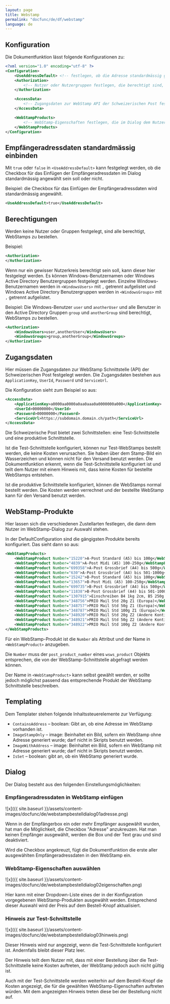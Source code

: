 ```yaml
---
layout: page
title: Webstamp
permalink: "docfunc/de/df/webstamp"
language: de
---
```


## Konfiguration

Die Dokumentfunktion lässt folgende Konfigurationen zu:

```xml
<?xml version="1.0" encoding="utf-8" ?>
<Configuration>	
	<UseAddressDefault> <!-- festlegen, ob die Adresse standardmässig genutzt werden soll --> </UseAddressDefault>
	<Authorization>
		<!-- Nutzer oder Nutzergruppen festlegen, die berechtigt sind, WebStamps zu bestellen -->
	</Authorization>

	<AccessData>
		<!-- Zugangsdaten zur WebStamp API der Schweizerischen Post festlegen -->
	</AccessData>

	<WebStampProducts>
		<!-- WebStamp-Eigenschaften festlegen, die im Dialog dem Nutzer zur Auswahl stehen sollen -->
	</WebStampProducts>
</Configuration>
```

## Empfängeradressdaten standardmässig einbinden

Mit `true` oder `false` in `<UseAddressDefault>` kann festgelegt werden, ob die Checkbox für das Einfügen der Empfängeradressdaten im Dialog standardmässig angewählt sein soll oder nicht. 

Beispiel: die Checkbox für das Einfügen der Empfängeradressdaten wird standardmässig angewählt.

```xml
<UseAddressDefault>true</UseAddressDefault>
```

## Berechtigungen

Werden keine Nutzer oder Gruppen festgelegt, sind alle berechtigt, WebStamps zu bestellen.

Beispiel:

```xml
<Authorization>
</Authorization>
```

Wenn nur ein gewisser Nutzerkreis berechtigt sein soll, kann dieser hier festgelegt werden. Es können Windows-Benutzernamen oder Windows Active Directory Benutzergruppen festgelegt werden. 
Einzelne Windows-Benutzernamen werden in `<WindowsUsers>` mit `,` getrennt aufgelistet und Windows Active Directory Benutzergruppen werden in `<WindowsGroups>` mit `,` getrennt aufgelistet.

Beispiel: Die Windows-Benutzer `user` und `anotherUser` und alle Benutzer in den Active Directory Gruppen `group` und `anotherGroup` sind berechtigt, WebStamps zu bestellen.

```xml
<Authorization>
	<WindowsUsers>user,anotherUser</WindowsUsers>
	<WindowsGroups>group,anotherGroup</WindowsGroups>
</Authorization>
```

## Zugangsdaten

Hier müssen die Zugangsdaten zur WebStamp Schnittstelle (API) der Schweizerischen Post festgelegt werden. Die Zugangsdaten bestehen aus `ApplicationKey`, `UserId`, `Password` und `ServiceUrl`.

Die Konfiguration sieht zum Beispiel so aus:

```xml
<AccessData>
	<ApplicationKey>a0000aa0000a0aa0aaa0a0000000a000</ApplicationKey>
	<UserId>00000000</UserId>
	<Password>00000000</Password>
	<ServiceUrl>https://subdomain.domain.ch/path</ServiceUrl>
</AccessData>
```

Die Schweizerische Post bietet zwei Schnittstellen: eine Test-Schnittstelle und eine produktive Schnittstelle.

Ist die Test-Schnittstelle konfiguriert, können nur Test-WebStamps bestellt werden, die keine Kosten verursachen. Sie haben über dem Stamp-Bild ein Wasserzeichen und können nicht für den Versand benutzt werden. Die Dokumentfunktion erkennt, wenn die Test-Schnittstelle konfiguriert ist und teilt dem Nutzer mit einem Hinweis mit, dass keine Kosten für bestellte WebStamps entstehen.

Ist die produktive Schnittstelle konfiguriert, können die WebStamps normal bestellt werden. Die Kosten werden verrechnet und der bestellte WebStamp kann für den Versand benutzt werden.

## WebStamp-Produkte

Hier lassen sich die verschiedenen Zustellarten festlegen, die dann dem Nutzer im WebStamp-Dialog zur Auswahl stehen.

In der DefaultConfiguration sind die gängigsten Produkte bereits konfiguriert. Das sieht dann so aus:

```xml
<WebStampProducts>
	<WebStampProduct Number="15220">A-Post Standard (A5) bis 100g</WebStampProduct>
	<WebStampProduct Number="4839">A-Post Midi (A5) 100-250g</WebStampProduct>
	<WebStampProduct Number="699358">A-Post Grossbrief (A4) bis 500g</WebStampProduct>
	<WebStampProduct Number="630">A-Post Grossbrief (A4) bis 501-1000g</WebStampProduct>
	<WebStampProduct Number="15242">B-Post Standard (A5) bis 100g</WebStampProduct>
	<WebStampProduct Number="13657">B-Post Midi (A5) 100-250g</WebStampProduct>
	<WebStampProduct Number="699735">B-Post Grossbrief (A4) bis 500g</WebStampProduct>
	<WebStampProduct Number="11838">B-Post Grossbrief (A4) bis 501-1000g</WebStampProduct>
	<WebStampProduct Number="1307915">Einschreiben B4 1kg 2cm, B5 250g 5cm</WebStampProduct>
	<WebStampProduct Number="348756">PRIO Mail Std 20g Z1 (Europa)</WebStampProduct>
	<WebStampProduct Number="348757">PRIO Mail Std 50g Z1 (Europa)</WebStampProduct>
	<WebStampProduct Number="348787">PRIO Mail Std 100g Z1 (Europa)</WebStampProduct>
	<WebStampProduct Number="348920">PRIO Mail Std 20g Z2 (Andere Kontinente)</WebStampProduct>
	<WebStampProduct Number="348921">PRIO Mail Std 50g Z2 (Andere Kontinente)</WebStampProduct>
	<WebStampProduct Number="348922">PRIO Mail Std 100g Z2 (Andere Kontinente)</WebStampProduct>
</WebStampProducts>
```

Für ein WebStamp-Produkt ist die `Number` als Attribut und der Name in `<WebStampProduct>` anzugeben. 

Die `Number` muss der `post_product_number` eines `wsws_product` Objekts entsprechen, die von der WebStamp-Schnittstelle abgefragt werden können.

Der Name in `<WebStampProduct>` kann selbst gewählt werden, er sollte jedoch möglichst passend das entsprechende Produkt der WebStamp Schnittstelle beschreiben.

## Templating

Dem Templater stehen folgende Inhaltssteuerelemente zur Verfügung:

* `ContainsAddress` – boolean: Gibt an, ob eine Adresse im WebStamp vorhanden ist.
* `ImageStampOnly` – image: Beinhaltet ein Bild, sofern ein WebStamp ohne Adresse generiert wurde; darf nicht in Skripts benutzt werden.
* `ImageWithAddress` – image: Beinhaltet ein Bild, sofern ein WebStamp mit Adresse generiert wurde; darf nicht in Skripts benutzt werden.
* `IsSet` – boolean: gibt an, ob ein WebStamp generiert wurde.

## Dialog

Der Dialog besteht aus den folgenden Einstellungsmöglichkeiten:

### Empfängeradressdaten in WebStamp einfügen

![x]({{ site.baseurl }}/assets/content-images/docfunc/de/webstampbestelldialog01adresse.png) 

Wenn in der Empfängerbox ein oder mehr Empfänger ausgewählt wurden, hat man die Möglichkeit, die Checkbox "Adresse" anzukreuzen. Hat man keinen Empfänger ausgewählt, werden die Box und der Text grau und sind deaktiviert.

Wird die Checkbox angekreuzt, fügt die Dokumentfunktion die erste aller ausgewählten Empfängeradressdaten in den WebStamp ein.

### WebStamp-Eigenschaften auswählen

![x]({{ site.baseurl }}/assets/content-images/docfunc/de/webstampbestelldialog02eigenschaften.png) 

Hier kann mit einer Dropdown-Liste eines der in der Konfiguration vorgegebenen WebStamp-Produkten ausgewählt werden. Entsprechend dieser Auswahl wird der Preis auf dem Bestell-Knopf aktualisiert.

### Hinweis zur Test-Schnittstelle

![x]({{ site.baseurl }}/assets/content-images/docfunc/de/webstampbestelldialog03hinweis.png)

Dieser Hinweis wird nur angezeigt, wenn die Test-Schnittstelle konfiguriert ist. Andernfalls bleibt dieser Platz leer. 

Der Hinweis teilt dem Nutzer mit, dass mit einer Bestellung über die Test-Schnittstelle keine Kosten auftreten, der WebStamp jedoch auch nicht gültig ist. 

Auch mit der Test-Schnittstelle werden weiterhin auf dem Bestell-Knopf die Kosten angezeigt, die für die gewählten WebStamp-Eigenschaften auftreten würden. Mit dem angezeigten Hinweis treten diese bei der Bestellung nicht auf.

